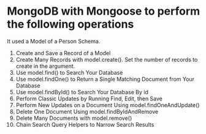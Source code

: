 # MongoDB with Mongoose to perform the following operations

It used a Model of a Person Schema.

1. Create and Save a Record of a Model
2. Create Many Records with model.create(). Set the number of records to create in the argument.
3. Use model.find() to Search Your Database
4. Use model.findOne() to Return a Single Matching Document from Your Database
5. Use model.findById() to Search Your Database By id
6. Perform Classic Updates by Running Find, Edit, then Save
7. Perform New Updates on a Document Using model.findOneAndUpdate()
8. Delete One Document Using model.findByIdAndRemove
9. Delete Many Documents with model.remove()
10. Chain Search Query Helpers to Narrow Search Results
